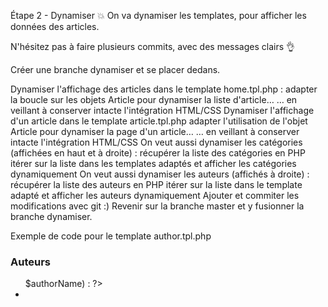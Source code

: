 Étape 2 - Dynamiser 💥
On va dynamiser les templates, pour afficher les données des articles.

N'hésitez pas à faire plusieurs commits, avec des messages clairs 👌

Créer une branche dynamiser et se placer dedans.

Dynamiser l'affichage des articles dans le template home.tpl.php :
adapter la boucle sur les objets Article pour dynamiser la liste d'article…
… en veillant à conserver intacte l'intégration HTML/CSS
Dynamiser l'affichage d'un article dans le template article.tpl.php
adapter l'utilisation de l'objet Article pour dynamiser la page d'un article…
… en veillant à conserver intacte l'intégration HTML/CSS
On veut aussi dynamiser les catégories (affichées en haut et à droite) :
récupérer la liste des catégories en PHP
itérer sur la liste dans les templates adaptés et afficher les catégories dynamiquement
On veut aussi dynamiser les auteurs (affichés à droite) :
récupérer la liste des auteurs en PHP
itérer sur la liste dans le template adapté et afficher les auteurs dynamiquement
Ajouter et commiter les modifications avec git :)
Revenir sur la branche master et y fusionner la branche dynamiser.

Exemple de code pour le template author.tpl.php
<!-- Auteurs: https://getbootstrap.com/docs/4.1/components/card/#list-groups -->
<div class="card">
<h3 class="card-header">Auteurs</h3>
<ul class="list-group list-group-flush">
    <?php foreach ($authors as $authorId => $authorName) : ?>
    <li class="list-group-item"><?= $authorName ?></li>
    <?php endforeach; ?>
</ul>
</div>